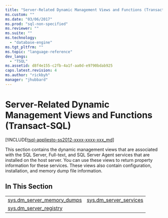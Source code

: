```yaml
---
title: "Server-Related Dynamic Management Views and Functions (Transact-SQL) | Microsoft Docs"
ms.custom: ""
ms.date: "03/06/2017"
ms.prod: "sql-non-specified"
ms.reviewer: ""
ms.suite: ""
ms.technology: 
  - "database-engine"
ms.tgt_pltfrm: ""
ms.topic: "language-reference"
dev_langs: 
  - "TSQL"
ms.assetid: d8f4e155-c2fb-4a1f-aa0d-e9790bdab925
caps.latest.revision: 4
ms.author: "rickbyh"
manager: "jhubbard"
---
```

# Server-Related Dynamic Management Views and Functions (Transact-SQL)
[!INCLUDE[tsql-appliesto-ss2012-xxxx-xxxx-xxx_md](../../../integration-services/system/stored-procedures/includes/tsql-appliesto-ss2012-xxxx-xxxx-xxx-md.md)]

  This section contains the dynamic management views that are associated with the SQL Server, Full-text, and SQL Server Agent services that are installed on the host server. You can use these views to return property information for these services. These views also contain configuration, installation, and memory dump file information.  
  
## In This Section  
  
|||  
|-|-|  
|[sys.dm_server_memory_dumps](../../../relational-databases/reference/system-dynamic-management-views/sys.dm-server-memory-dumps-transact-sql.md)|[sys.dm_server_services](../../../relational-databases/reference/system-dynamic-management-views/sys.dm-server-services-transact-sql.md)|  
|[sys.dm_server_registry](../../../relational-databases/reference/system-dynamic-management-views/sys.dm-server-registry-transact-sql.md)|  
  
  